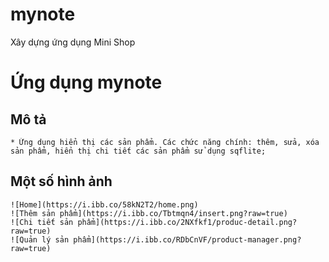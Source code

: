 # mynote
Xây dựng ứng dụng Mini Shop
# Ứng dụng mynote

## Mô tả
    * Ứng dụng hiển thị các sản phẩm. Các chức năng chính: thêm, sửa, xóa sản phẩm, hiển thị chi tiết các sản phẩm sử dụng sqflite;

## Một số hình ảnh 
	![Home](https://i.ibb.co/58kN2T2/home.png)
	![Thêm sản phẩm](https://i.ibb.co/Tbtmqn4/insert.png?raw=true)
	![Chi tiết sản phẩm](https://i.ibb.co/2NXfkf1/produc-detail.png?raw=true)
	![Quản lý sản phẩm](https://i.ibb.co/RDbCnVF/product-manager.png?raw=true)
        
